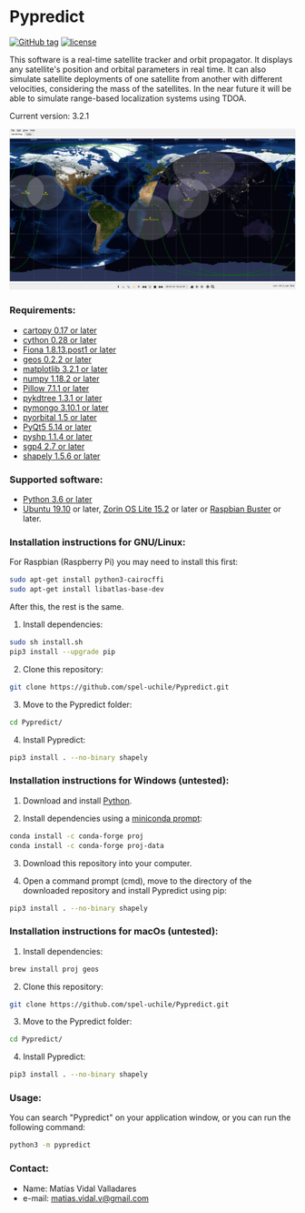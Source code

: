 # Pypredict

[![GitHub tag](https://img.shields.io/github/tag/spel-uchile/Pypredict.svg)](https://github.com/spel-uchile/Pypredict/releases)
[![license](https://img.shields.io/github/license/spel-uchile/Pypredict)](https://www.gnu.org/licenses/gpl-3.0.en.html)

This software is a real-time satellite tracker and orbit propagator. It displays any satellite's position and orbital parameters in real time. It can also simulate satellite deployments of one satellite from another with different velocities, considering the mass of the satellites. In the near future it will be able to simulate range-based localization systems using TDOA.

Current version: 3.2.1

![](pypredict/img/Screenshot.png)

### Requirements:

* [cartopy 0.17 or later](https://github.com/SciTools/cartopy)
* [cython 0.28 or later](https://github.com/cython/cython)
* [Fiona 1.8.13.post1 or later](https://github.com/Toblerity/Fiona)
* [geos 0.2.2 or later](https://github.com/grst/geos)
* [matplotlib 3.2.1 or later](https://github.com/matplotlib/matplotlib)
* [numpy 1.18.2 or later](https://github.com/numpy/numpy)
* [Pillow 7.1.1 or later](https://github.com/python-pillow/Pillow)
* [pykdtree 1.3.1 or later](https://github.com/storpipfugl/pykdtree)
* [pymongo 3.10.1 or later](https://github.com/mongodb/mongo-python-driver)
* [pyorbital 1.5 or later](https://github.com/pytroll/pyorbital)
* [PyQt5 5.14 or later](https://pypi.org/project/PyQt5/)
* [pyshp 1.1.4 or later](https://github.com/GeospatialPython/pyshp)
* [sgp4 2.7 or later](https://github.com/brandon-rhodes/python-sgp4)
* [shapely 1.5.6 or later](https://github.com/simplegeo/shapely)

### Supported software:

* [Python 3.6 or later](https://www.python.org/downloads/)
* [Ubuntu 19.10](https://ubuntu.com/download/desktop) or later, [Zorin OS Lite 15.2](https://zorinos.com/download/) or later or [Raspbian Buster](https://www.raspberrypi.org/downloads/raspbian/) or later.

### Installation instructions for GNU/Linux:

For Raspbian (Raspberry Pi) you may need to install this first:
```bash
sudo apt-get install python3-cairocffi
sudo apt-get install libatlas-base-dev
```

After this, the rest is the same.

1. Install dependencies:
```bash
sudo sh install.sh
pip3 install --upgrade pip
```
2. Clone this repository:
```bash
git clone https://github.com/spel-uchile/Pypredict.git
```
3. Move to the Pypredict folder:
```bash
cd Pypredict/
```
4. Install Pypredict:
```bash
pip3 install . --no-binary shapely
```

### Installation instructions for Windows (untested):

1. Download and install [Python](https://www.python.org/downloads/).

2. Install dependencies using a [miniconda prompt](https://docs.conda.io/en/latest/miniconda.html):
```bash
conda install -c conda-forge proj
conda install -c conda-forge proj-data
```
3. Download this repository into your computer.

4. Open a command prompt (cmd), move to the directory of the downloaded repository and install Pypredict using pip:
```bash
pip3 install . --no-binary shapely
```

### Installation instructions for macOs (untested):

1. Install dependencies:
```bash
brew install proj geos
```
2. Clone this repository:
```bash
git clone https://github.com/spel-uchile/Pypredict.git
```
3. Move to the Pypredict folder:
```bash
cd Pypredict/
```
4. Install Pypredict:
```bash
pip3 install . --no-binary shapely
```


### Usage:

You can search "Pypredict" on your application window, or you can run the following command:
```bash
python3 -m pypredict
```

### Contact:

* Name: Matías Vidal Valladares
* e-mail: matias.vidal.v@gmail.com
